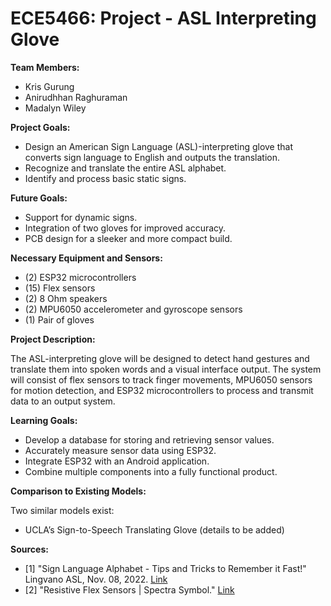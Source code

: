 # ECE5466: Project - ASL Interpreting Glove

**Team Members:**

* Kris Gurung
* Anirudhhan Raghuraman
* Madalyn Wiley

**Project Goals:**

* Design an American Sign Language (ASL)-interpreting glove that converts sign language to English and outputs the translation.
* Recognize and translate the entire ASL alphabet.
* Identify and process basic static signs.

**Future Goals:**

* Support for dynamic signs.
* Integration of two gloves for improved accuracy.
* PCB design for a sleeker and more compact build.

**Necessary Equipment and Sensors:**

* (2) ESP32 microcontrollers
* (15) Flex sensors
* (2) 8 Ohm speakers
* (2) MPU6050 accelerometer and gyroscope sensors
* (1) Pair of gloves

**Project Description:**

The ASL-interpreting glove will be designed to detect hand gestures and translate them into spoken words and a visual interface output. The system will consist of flex sensors to track finger movements, MPU6050 sensors for motion detection, and ESP32 microcontrollers to process and transmit data to an output system.

**Learning Goals:**

* Develop a database for storing and retrieving sensor values.
* Accurately measure sensor data using ESP32.
* Integrate ESP32 with an Android application.
* Combine multiple components into a fully functional product.

**Comparison to Existing Models:**

Two similar models exist:

* UCLA’s Sign-to-Speech Translating Glove (details to be added)

**Sources:**

* [1] "Sign Language Alphabet - Tips and Tricks to Remember it Fast!" Lingvano ASL, Nov. 08, 2022. [Link](https://lingvano.com/blog/en/sign-language/alphabet/)
* [2] "Resistive Flex Sensors | Spectra Symbol." [Link](https://www.spectrasymbol.com/flex-sensor)
